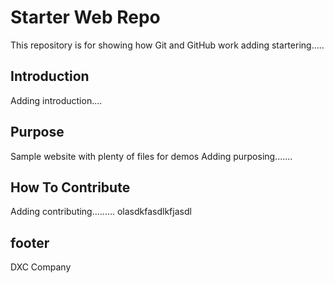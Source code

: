 # Starter Web Repo

This repository is for showing how Git and GitHub work
adding startering.....

## Introduction

Adding introduction....

## Purpose

Sample website with plenty of files for demos
Adding purposing.......

## How To Contribute
Adding contributing.........
olasdkfasdlkfjasdl

## footer
DXC Company
